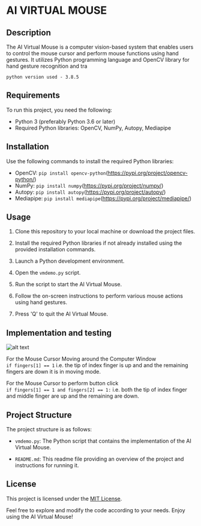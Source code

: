
# AI VIRTUAL MOUSE

## Description

The AI Virtual Mouse is a computer vision-based system that enables users to control the mouse cursor and perform mouse functions using hand gestures. It utilizes Python programming language and OpenCV library for hand gesture recognition and tra

``` python version used - 3.8.5 ```

## Requirements

To run this project, you need the following:

- Python 3 (preferably Python 3.6 or later)
- Required Python libraries: OpenCV, NumPy, Autopy, Mediapipe

## Installation

Use the following commands to install the required Python libraries:

- OpenCV: `pip install opencv-python`(https://pypi.org/project/opencv-python/)
- NumPy: `pip install numpy`(https://pypi.org/project/numpy/)
- Autopy: `pip install autopy`(https://pypi.org/project/autopy/)
- Mediapipe: `pip install mediapipe`(https://pypi.org/project/mediapipe/)

## Usage

1. Clone this repository to your local machine or download the project files.

2. Install the required Python libraries if not already installed using the provided installation commands.

3. Launch a Python development environment.

4. Open the `vmdemo.py` script.

5. Run the script to start the AI Virtual Mouse.

6. Follow the on-screen instructions to perform various mouse actions using hand gestures.

7. Press 'Q' to quit the AI Virtual Mouse.


## Implementation and testing


![alt text](https://mediapipe.dev/images/mobile/hand_landmarks.png)


For the Mouse Cursor Moving around the Computer Window <br/>
``` if fingers[1] == 1 ``` i.e. the tip of index finger is up and and the remaining fingers are down it is in moving mode.

For the Mouse Cursor to perform button click <br/>
``` if fingers[1] == 1 and fingers[2] == 1: ``` i.e. both the tip of index finger and middle finger are up and the remaining are down.

## Project Structure

The project structure is as follows:

- `vmdemo.py`: The Python script that contains the implementation of the AI Virtual Mouse.

- `README.md`: This readme file providing an overview of the project and instructions for running it.

## License

This project is licensed under the [MIT License](LICENSE).

Feel free to explore and modify the code according to your needs. Enjoy using the AI Virtual Mouse!

 

